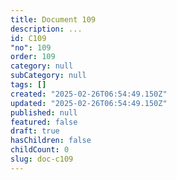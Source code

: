 ```yaml
---
title: Document 109
description: ...
id: C109
"no": 109
order: 109
category: null
subCategory: null
tags: []
created: "2025-02-26T06:54:49.150Z"
updated: "2025-02-26T06:54:49.150Z"
published: null
featured: false
draft: true
hasChildren: false
childCount: 0
slug: doc-c109
---
```



